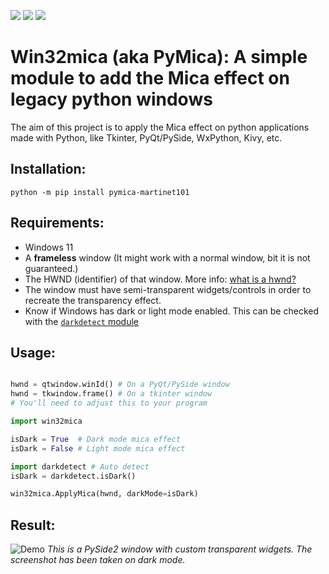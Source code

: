 
![](https://img.shields.io/pypi/wheel/pymica-martinet101?style=for-the-badge)
![](https://img.shields.io/pypi/v/pymica-martinet101?style=for-the-badge)
![](https://img.shields.io/pypi/l/pymica-martinet101?style=for-the-badge)
# Win32mica (aka PyMica): A simple module to add the Mica effect on legacy python windows
The aim of this project is to apply the Mica effect on python applications made with Python, like Tkinter, PyQt/PySide, WxPython, Kivy, etc.<br>

## Installation:
```pwsh
python -m pip install pymica-martinet101
```

## Requirements:
 - Windows 11
 - A **frameless** window (It might work with a normal window, bit it is not guaranteed.)
 - The HWND (identifier) of that window. More info: [what is a hwnd?](https://stackoverflow.com/questions/1635645/what-is-hwnd-in-vc) 
 - The window must have semi-transparent widgets/controls in order to recreate the transparency effect.
 - Know if Windows has dark or light mode enabled. This can be checked with the [`darkdetect` module](https://pypi.org/project/darkdetect/)

## Usage:

```python

hwnd = qtwindow.winId() # On a PyQt/PySide window
hwnd = tkwindow.frame() # On a tkinter window
# You'll need to adjust this to your program

import win32mica

isDark = True  # Dark mode mica effect
isDark = False # Light mode mica effect

import darkdetect # Auto detect
isDark = darkdetect.isDark()

win32mica.ApplyMica(hwnd, darkMode=isDark)
```

## Result:

![Demo](https://github.com/martinet101/pymica/blob/main/img/demo.png?raw=true)
_This is a PySide2 window with custom transparent widgets. The screenshot has been taken on dark mode._
